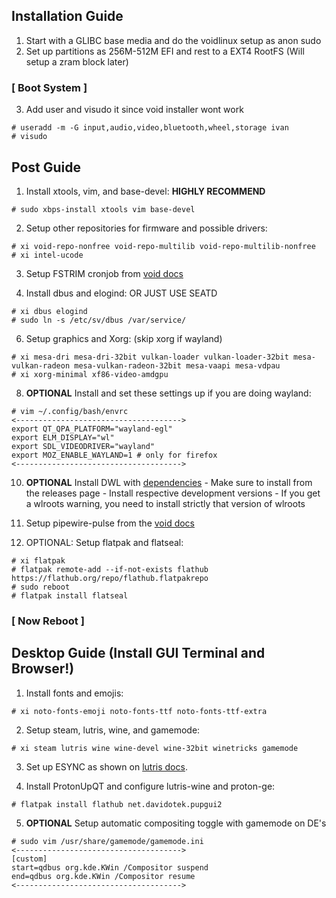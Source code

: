 ## Installation Guide
  1. Start with a GLIBC base media and do the voidlinux setup as anon sudo
  2. Set up partitions as 256M-512M EFI and rest to a EXT4 RootFS (Will setup a zram block later)
### **[ Boot System ]**
  3. Add user and visudo it since void installer wont work
    
    
    # useradd -m -G input,audio,video,bluetooth,wheel,storage ivan
    # visudo
    
## Post Guide
  1. Install xtools, vim, and base-devel: **HIGHLY RECOMMEND**
    
    # sudo xbps-install xtools vim base-devel

  2. Setup other repositories for firmware and possible drivers:
    
    # xi void-repo-nonfree void-repo-multilib void-repo-multilib-nonfree
    # xi intel-ucode
    
  3. Setup FSTRIM cronjob from [void docs](https://docs.voidlinux.org/config/ssd.html#periodic-trim-with-cron)
    
  5. Install dbus and elogind: OR JUST USE SEATD
  
    # xi dbus elogind
    # sudo ln -s /etc/sv/dbus /var/service/
    
  6. Setup graphics and Xorg: (skip xorg if wayland)
    
    # xi mesa-dri mesa-dri-32bit vulkan-loader vulkan-loader-32bit mesa-vulkan-radeon mesa-vulkan-radeon-32bit mesa-vaapi mesa-vdpau
    # xi xorg-minimal xf86-video-amdgpu
    
  8. **OPTIONAL** Install and set these settings up if you are doing wayland:
    
    # vim ~/.config/bash/envrc
    <------------------------------------->
    export QT_QPA_PLATFORM="wayland-egl"
    export ELM_DISPLAY="wl"
    export SDL_VIDEODRIVER="wayland"
    export MOZ_ENABLE_WAYLAND=1 # only for firefox
    <------------------------------------->

 10. **OPTIONAL** Install DWL with [dependencies](https://codeberg.org/dwl/dwl#building-dwl)
    - Make sure to install from the releases page
    - Install respective development versions
    - If you get a wlroots warning, you need to install strictly that version of wlroots
    
  9. Setup pipewire-pulse from the [void docs](https://docs.voidlinux.org/config/media/pipewire.html)


    
  10. OPTIONAL: Setup flatpak and flatseal:
  
    # xi flatpak
    # flatpak remote-add --if-not-exists flathub https://flathub.org/repo/flathub.flatpakrepo
    # sudo reboot
    # flatpak install flatseal
  ### [ **Now Reboot** ]
    
## Desktop Guide (Install GUI Terminal and Browser!)
  1. Install fonts and emojis:
    
    # xi noto-fonts-emoji noto-fonts-ttf noto-fonts-ttf-extra
    
  2. Setup steam, lutris, wine, and gamemode:
    
    # xi steam lutris wine wine-devel wine-32bit winetricks gamemode
  
  3. Set up ESYNC as shown on [lutris docs](https://github.com/lutris/docs).
  
  4. Install ProtonUpQT and configure lutris-wine and proton-ge:
    
    # flatpak install flathub net.davidotek.pupgui2
  
  5. **OPTIONAL** Setup automatic compositing toggle with gamemode on DE's
  
    # sudo vim /usr/share/gamemode/gamemode.ini
    <------------------------------------->
    [custom]
    start=qdbus org.kde.KWin /Compositor suspend
    end=qdbus org.kde.KWin /Compositor resume
    <------------------------------------->
  
